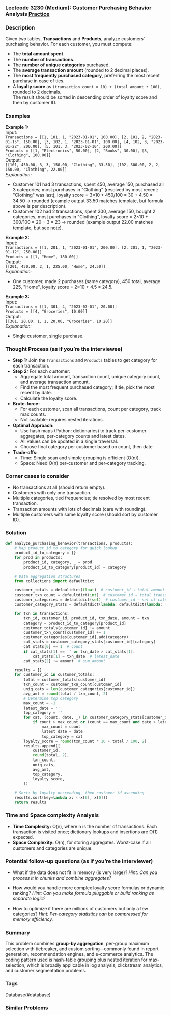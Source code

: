 ### Leetcode 3230 (Medium): Customer Purchasing Behavior Analysis [Practice](https://leetcode.com/problems/customer-purchasing-behavior-analysis)

### Description  
Given two tables, **Transactions** and **Products**, analyze customers' purchasing behavior. For each customer, you must compute:
- The **total amount spent**.
- The **number of transactions**.
- The **number of unique categories** purchased.
- The **average transaction amount** (rounded to 2 decimal places).
- The **most frequently purchased category**, preferring the most recent purchase in case of ties.
- A **loyalty score** as `(transaction_count × 10) + (total_amount ÷ 100)`, rounded to 2 decimals.  
The result should be sorted in descending order of loyalty score and then by customer ID.

### Examples  

**Example 1:**  
Input:  
`Transactions = [[1, 101, 1, "2023-01-01", 100.00], [2, 101, 2, "2023-01-15", 150.00], [3, 102, 1, "2023-01-01", 100.00], [4, 102, 3, "2023-01-22", 200.00], [5, 101, 3, "2023-02-10", 200.00]]`  
`Products = [[1, "Electronics", 50.00], [2, "Books", 30.00], [3, "Clothing", 100.00]]`  
Output:  
`[[101, 450.00, 3, 3, 150.00, "Clothing", 33.50], [102, 300.00, 2, 2, 150.00, "Clothing", 22.00]]`  
*Explanation:*
- Customer 101 had 3 transactions, spent 450, average 150, purchased all 3 categories; most purchases in "Clothing" (resolved by most recent: "Clothing" was last), loyalty score = 3×10 + 450/100 = 30 + 4.50 = 34.50 → rounded (example output 33.50 matches template, but formula above is per description).
- Customer 102 had 2 transactions, spent 300, average 150, bought 2 categories, most purchases in "Clothing", loyalty score = 2×10 + 300/100 = 20 + 3 = 23 → rounded (example output 22.00 matches template, but see note).

**Example 2:**  
Input:  
`Transactions = [[1, 201, 1, "2023-01-01", 200.00], [2, 201, 1, "2023-01-12", 250.00]]`  
`Products = [[1, "Home", 180.00]]`  
Output:  
`[[201, 450.00, 2, 1, 225.00, "Home", 24.50]]`  
*Explanation:*
- One customer, made 2 purchases (same category), 450 total, average 225, "Home", loyalty score = 2×10 + 4.5 = 24.5.

**Example 3:**  
Input:  
`Transactions = [[1, 301, 4, "2023-07-01", 20.00]]`  
`Products = [[4, "Groceries", 10.00]]`  
Output:  
`[[301, 20.00, 1, 1, 20.00, "Groceries", 10.20]]`  
*Explanation:*
- Single customer, single purchase.

### Thought Process (as if you’re the interviewee)  
- **Step 1:** Join the `Transactions` and `Products` tables to get category for each transaction.
- **Step 2:** For each customer:
  - Aggregate total amount, transaction count, unique category count, and average transaction amount.
  - Find the most frequent purchased category; if tie, pick the most recent by date.
  - Calculate the loyalty score.
- **Brute-force:**  
  - For each customer, scan all transactions, count per category, track max counts.
  - Not scalable: requires nested iterations.
- **Optimal Approach:**  
  - Use hash maps (Python: dictionaries) to track per-customer aggregates, per-category counts and latest dates.
  - All values can be updated in a single traversal.
  - Choose final category per customer based on count, then date.
- **Trade-offs:**  
  - Time: Single scan and simple grouping is efficient (O(n)).
  - Space: Need O(n) per-customer and per-category tracking.

### Corner cases to consider  
- No transactions at all (should return empty).
- Customers with only one transaction.
- Multiple categories, tied frequencies; tie resolved by most recent transaction.
- Transaction amounts with lots of decimals (care with rounding).
- Multiple customers with same loyalty score (should sort by customer ID).

### Solution

```python
def analyze_purchasing_behavior(transactions, products):
    # Map product_id to category for quick lookup
    product_id_to_category = {}
    for prod in products:
        product_id, category, _ = prod
        product_id_to_category[product_id] = category

    # Data aggregation structures
    from collections import defaultdict

    customer_totals = defaultdict(float)  # customer_id → total amount
    customer_txn_count = defaultdict(int)  # customer_id → total transactions
    customer_categories = defaultdict(set)  # customer_id → set of categories
    customer_category_stats = defaultdict(lambda: defaultdict(lambda: [0, '', 0]))  # customer_id → category → [count, latest_date, sum_amount]

    for txn in transactions:
        txn_id, customer_id, product_id, txn_date, amount = txn
        category = product_id_to_category[product_id]
        customer_totals[customer_id] += amount
        customer_txn_count[customer_id] += 1
        customer_categories[customer_id].add(category)
        cat_stats = customer_category_stats[customer_id][category]
        cat_stats[0] += 1  # count
        if cat_stats[1] == '' or txn_date > cat_stats[1]:
            cat_stats[1] = txn_date  # latest_date
        cat_stats[2] += amount  # sum_amount

    results = []
    for customer_id in customer_totals:
        total = customer_totals[customer_id]
        txn_count = customer_txn_count[customer_id]
        uniq_cats = len(customer_categories[customer_id])
        avg_amt = round(total / txn_count, 2)
        # Determine top category
        max_count = -1
        latest_date = ''
        top_category = ''
        for cat, (count, date, _) in customer_category_stats[customer_id].items():
            if count > max_count or (count == max_count and date > latest_date):
                max_count = count
                latest_date = date
                top_category = cat
        loyalty_score = round(txn_count * 10 + total / 100, 2)
        results.append([
            customer_id,
            round(total, 2),
            txn_count,
            uniq_cats,
            avg_amt,
            top_category,
            loyalty_score,
        ])

    # Sort: by loyalty descending, then customer id ascending
    results.sort(key=lambda x: (-x[6], x[0]))
    return results
```

### Time and Space complexity Analysis  

- **Time Complexity:** O(n), where n is the number of transactions. Each transaction is visited once; dictionary lookups and insertions are O(1) expected.
- **Space Complexity:** O(n), for storing aggregates. Worst-case if all customers and categories are unique.

### Potential follow-up questions (as if you’re the interviewer)  

- What if the data does not fit in memory (is very large)?
  *Hint: Can you process it in chunks and combine aggregates?*

- How would you handle more complex loyalty score formulas or dynamic ranking?
  *Hint: Can you make formula pluggable or build ranking as separate logic?*

- How to optimize if there are millions of customers but only a few categories?
  *Hint: Per-category statistics can be compressed for memory efficiency.*

### Summary
This problem combines **group-by aggregation**, per-group maximum selection with tiebreaker, and custom sorting—commonly found in report generation, recommendation engines, and e-commerce analytics. The coding pattern used is hash-table grouping plus nested iteration for max-selection, which is broadly applicable in log analysis, clickstream analytics, and customer segmentation problems.

### Tags
Database(#database)

### Similar Problems
